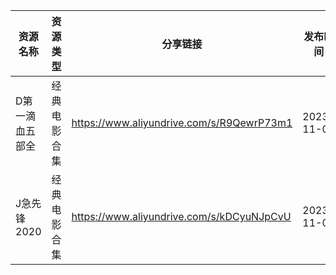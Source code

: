 | 资源名称     | 资源类型   | 分享链接                                      | 发布时间       |
| -------- | ------ | ----------------------------------------- | ---------- |
| D第一滴血五部全 | 经典电影合集 | https://www.aliyundrive.com/s/R9QewrP73m1 | 2023-11-07 |
| J急先锋2020 | 经典电影合集 | https://www.aliyundrive.com/s/kDCyuNJpCvU | 2023-11-07 |
